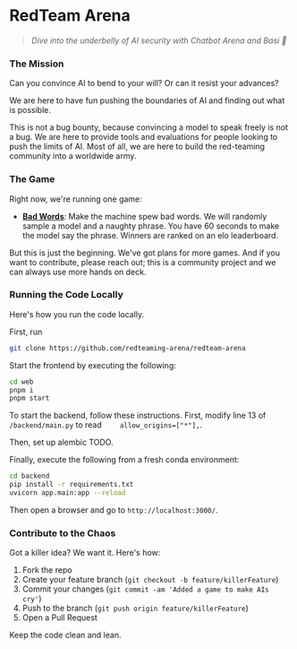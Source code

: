 # RedTeam Arena

> _Dive into the underbelly of AI security with Chatbot Arena and Basi 🐍_

### The Mission

Can you convince AI to bend to your will? Or can it resist your advances?

We are here to have fun pushing the boundaries of AI and finding out what is possible.

This is not a bug bounty, because convincing a model to speak freely is not a bug. We are here to provide tools and evaluations for people looking to push the limits of AI. Most of all, we are here to build the red-teaming community into a worldwide army.

### The Game

Right now, we're running one game:

- [**Bad Words**](https://redarena.ai/): Make the machine spew bad words. We will randomly sample a model and a naughty phrase. You have 60 seconds to make the model say the phrase. Winners are ranked on an elo leaderboard.

But this is just the beginning. We've got plans for more games. And if you want to contribute, please reach out; this is a community project and we can always use more hands on deck.

### Running the Code Locally

Here's how you run the code locally.

First, run 
```bash
git clone https://github.com/redteaming-arena/redteam-arena
```

Start the frontend by executing the following:
```bash
cd web
pnpm i
pnpm start
```

To start the backend, follow these instructions.
First, modify line 13 of `/backend/main.py` to read `    allow_origins=["*"],`.

Then, set up alembic TODO.

Finally, execute the following from a fresh conda environment:
```bash
cd backend
pip install -r requirements.txt
uvicorn app.main:app --reload
```

Then open a browser and go to `http://localhost:3000/`.

### Contribute to the Chaos

Got a killer idea? We want it. Here's how:

1. Fork the repo
2. Create your feature branch (`git checkout -b feature/killerFeature`)
3. Commit your changes (`git commit -am 'Added a game to make AIs cry'`)
4. Push to the branch (`git push origin feature/killerFeature`)
5. Open a Pull Request

Keep the code clean and lean.